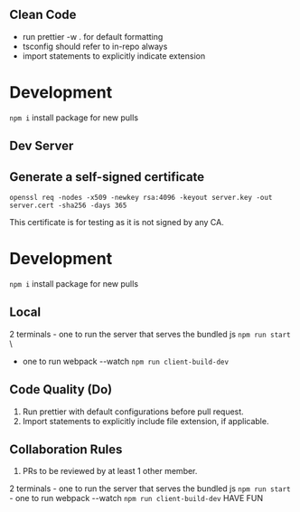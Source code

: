 ## Clean Code

- run prettier -w . for default formatting
- tsconfig should refer to in-repo always
- import statements to explicitly indicate extension

# Development

`npm i` install package for new pulls

## Dev Server

## Generate a self-signed certificate

`openssl req -nodes -x509 -newkey rsa:4096 -keyout server.key -out server.cert -sha256 -days 365`

This certificate is for testing as it is not signed by any CA.
# Development

`npm i` install package for new pulls

## Local

2 terminals - one to run the server that serves the bundled js `npm run start` \
 - one to run webpack --watch `npm run client-build-dev`


## Code Quality (Do)

1. Run prettier with default configurations before pull request.
2. Import statements to explicitly include file extension, if applicable.


## Collaboration Rules

1. PRs to be reviewed by at least 1 other member.


2 terminals - one to run the server that serves the bundled js `npm run start` - one to run webpack --watch `npm run client-build-dev`
HAVE FUN
